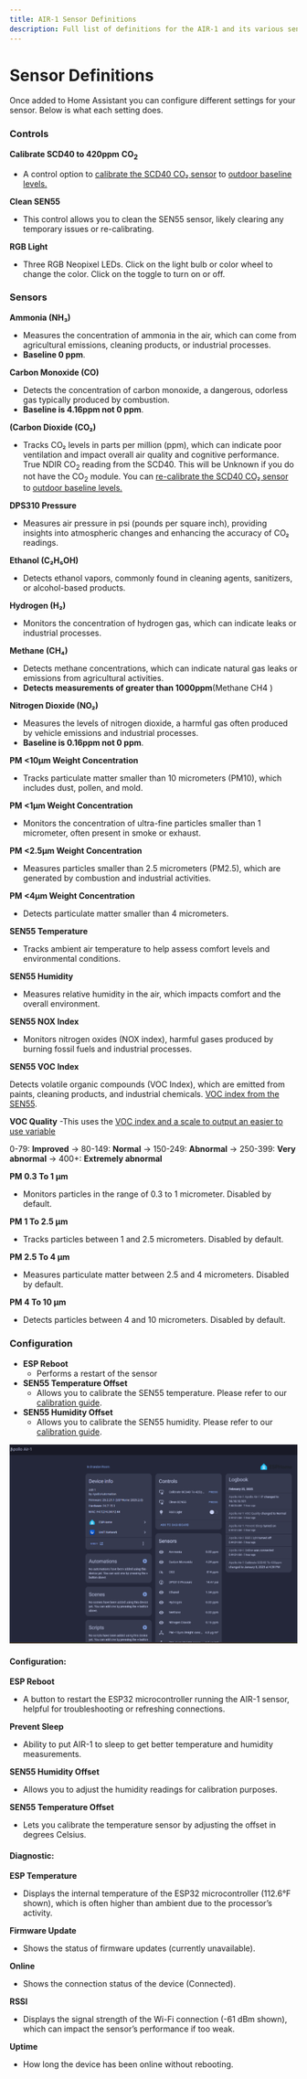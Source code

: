 ```yaml
---
title: AIR-1 Sensor Definitions
description: Full list of definitions for the AIR-1 and its various sensors.
---
```

# Sensor Definitions

Once added to Home Assistant you can configure different settings for your sensor. Below is what each setting does.

### Controls

**Calibrate SCD40 to 420ppm** **CO<sub>2</sub>**

* A control option to <a href="https://wiki.apolloautomation.com/products/general/calibrating-and-updating/co2-calibration/" target="_blank" rel="noopener">calibrate the SCD40 CO₂ sensor</a> to <a href="https://climate.nasa.gov/vital-signs/carbon-dioxide/?intent=121" target="_blank" rel="noopener">outdoor baseline levels.</a>

**Clean SEN55**

* This control allows you to clean the SEN55 sensor, likely clearing any temporary issues or re-calibrating.

**RGB Light**

* Three RGB Neopixel LEDs. Click on the light bulb or color wheel to change the color. Click on the toggle to turn on or off.

### Sensors

**Ammonia (NH₃)**

* Measures the concentration of ammonia in the air, which can come from agricultural emissions, cleaning products, or industrial processes.
* **Baseline 0 ppm**.

**Carbon Monoxide (CO)**

* Detects the concentration of carbon monoxide, a dangerous, odorless gas typically produced by combustion.
* **Baseline is 4.16ppm not 0 ppm**.

**(Carbon Dioxide (CO₂)**

* Tracks CO₂ levels in parts per million (ppm), which can indicate poor ventilation and impact overall air quality and cognitive performance. True NDIR CO<sub>2</sub> reading from the SCD40. This will be Unknown if you do not have the CO<sub>2</sub> module. You can <a href="https://wiki.apolloautomation.com/products/general/calibrating-and-updating/co2-calibration/" target="_blank" rel="noopener">re-calibrate the SCD40 CO₂ sensor</a> to <a href="https://climate.nasa.gov/vital-signs/carbon-dioxide/?intent=121" target="_blank" rel="noopener">outdoor baseline levels.</a>

**DPS310 Pressure**

* Measures air pressure in psi (pounds per square inch), providing insights into atmospheric changes and enhancing the accuracy of CO₂ readings.

**Ethanol (C₂H₅OH)**

* Detects ethanol vapors, commonly found in cleaning agents, sanitizers, or alcohol-based products.

**Hydrogen (H₂)**

* Monitors the concentration of hydrogen gas, which can indicate leaks or industrial processes.

**Methane (CH₄)**

* Detects methane concentrations, which can indicate natural gas leaks or emissions from agricultural activities.
* **Detects measurements of greater than 1000ppm**(Methane CH4 )

**Nitrogen Dioxide (NO₂)**

* Measures the levels of nitrogen dioxide, a harmful gas often produced by vehicle emissions and industrial processes.
* **Baseline is 0.16ppm not 0 ppm**.

**PM &lt;10µm Weight Concentration**

* Tracks particulate matter smaller than 10 micrometers (PM10), which includes dust, pollen, and mold.

**PM &lt;1µm Weight Concentration**

* Monitors the concentration of ultra-fine particles smaller than 1 micrometer, often present in smoke or exhaust.

**PM &lt;2.5µm Weight Concentration**

* Measures particles smaller than 2.5 micrometers (PM2.5), which are generated by combustion and industrial activities.

**PM &lt;4µm Weight Concentration**

* Detects particulate matter smaller than 4 micrometers.

**SEN55 Temperature**

* Tracks ambient air temperature to help assess comfort levels and environmental conditions.

**SEN55 Humidity**

* Measures relative humidity in the air, which impacts comfort and the overall environment.

**SEN55 NOX Index**

* Monitors nitrogen oxides (NOX index), harmful gases produced by burning fossil fuels and industrial processes.

**SEN55 VOC Index**

Detects volatile organic compounds (VOC Index), which are emitted from paints, cleaning products, and industrial chemicals. <a href="https://sensirion.com/media/documents/02232963/6294E043/Info_Note_VOC_Index.pdf" target="_blank" rel="noreferrer nofollow noopener">VOC index from the SEN55</a>.

**VOC Quality** -This uses the <a href="https://sensirion.com/media/documents/ACD82D45/6294DFC0/Info_Note_Integration_VOC_NOx_Sensor.pdf" target="_blank" rel="noreferrer nofollow noopener">VOC index and a scale to output an easier to use variable</a>

0-79: **Improved** -&gt; 80-149: **Normal** -&gt; 150-249: **Abnormal** -&gt; 250-399: **Very abnormal** -&gt; 400+: **Extremely abnormal**

**PM 0.3 To 1 µm**

* Monitors particles in the range of 0.3 to 1 micrometer. Disabled by default.

**PM 1 To 2.5 µm**

* Tracks particles between 1 and 2.5 micrometers. Disabled by default.

**PM 2.5 To 4 µm**

* Measures particulate matter between 2.5 and 4 micrometers. Disabled by default.

**PM 4 To 10 µm**

* Detects particles between 4 and 10 micrometers. Disabled by default.

### Configuration

* **ESP Reboot**
  * Performs a restart of the sensor
* **SEN55 Temperature Offset**
  * Allows you to calibrate the SEN55 temperature. Please refer to our [calibration guide](https://wiki.apolloautomation.com/products/general/temp-hum-calibration/ "MSR-1 Temperature &amp; Humidity Offsets").
* **SEN55 Humidity Offset**
  * Allows you to calibrate the SEN55 humidity. Please refer to our [calibration guide](https://wiki.apolloautomation.com/products/general/temp-hum-calibration/ "MSR-1 Temperature &amp; Humidity Offsets").

![AIR-1 Sensor Data.jpg](assets/air-1-device-page-pic-1.png)

#### Configuration:

**ESP Reboot**

* A button to restart the ESP32 microcontroller running the AIR-1 sensor, helpful for troubleshooting or refreshing connections.

**Prevent Sleep**

* Ability to put AIR-1 to sleep to get better temperature and humidity measurements.

**SEN55 Humidity Offset**

* Allows you to adjust the humidity readings for calibration purposes.

**SEN55 Temperature Offset**

* Lets you calibrate the temperature sensor by adjusting the offset in degrees Celsius.

#### Diagnostic:

**ESP Temperature**

* Displays the internal temperature of the ESP32 microcontroller (112.6°F shown), which is often higher than ambient due to the processor’s activity.

**Firmware Update**

* Shows the status of firmware updates (currently unavailable).

**Online**

* Shows the connection status of the device (Connected).

**RSSI**

* Displays the signal strength of the Wi-Fi connection (-61 dBm shown), which can impact the sensor’s performance if too weak.

**Uptime**

* How long the device has been online without rebooting.